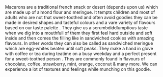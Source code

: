 Macarons are a traditional french snack or desert (depends upon us) 
which are made up of almond flour and meringue. It tempts children and most of adults who are 
not that sweet-toothed and often avoid goodies they can be made in desired shapes and tasteful
colours and a vare variety of flavours based on our taste palette . They give us a 
scrumbdiddlumptious taste when we dig into a mouthfull of them they first feel hard outside and
soft inside and then comes the filling like in sandwiched cookies with amazing flavours. 
In other words they can also be called as sandwiched meringue which are egg-whites beaten until
 soft peaks. They make a hand in glove with coffee or tea during teatime on a busy weekday and 
 a perfect present for a sweet-toothed person . They are commonly found in flavours of chocolate,
coffee, strawberry, mint, orange, coconut & many more. We can experience a lot of textures and 
feelings while munching on this goodie.
